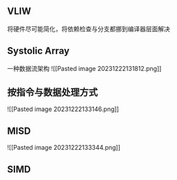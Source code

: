 
## VLIW
将硬件尽可能简化，将依赖检查与分支都挪到编译器层面解决

## Systolic Array
一种数据流架构
![[Pasted image 20231222131812.png]]


## 按指令与数据处理方式
![[Pasted image 20231222133146.png]]

## MISD
![[Pasted image 20231222133344.png]]


## SIMD
